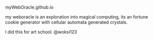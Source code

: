 <a> myWebOracle.github.io </a>

my weboracle is an exploration into magical computing,
its an fortune cookie generator with cellular automata generated crystals.

I did this for art school.
@woksi123

